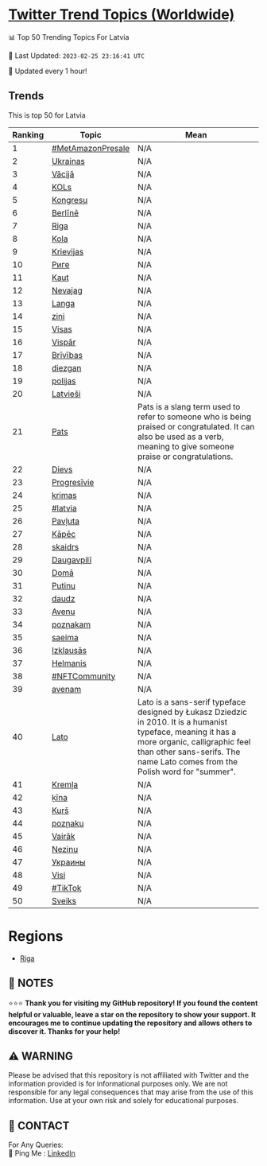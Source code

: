 [Twitter Trend Topics (Worldwide)](https://github.com/ErcinDedeoglu/Twitter-Trend-Topics)
==========


📊 Top 50 Trending Topics For Latvia

📆 Last Updated: `2023-02-25 23:16:41 UTC`

🔧 Updated every 1 hour!


## Trends

This is top 50 for Latvia

| Ranking | Topic | Mean |
| ------- | ------------ | ------------ |
| 1 | [#MetAmazonPresale](http://twitter.com/search?q=%23MetAmazonPresale) | N/A |
| 2 | [Ukrainas](http://twitter.com/search?q=Ukrainas) | N/A |
| 3 | [Vācijā](http://twitter.com/search?q=V%c4%81cij%c4%81) | N/A |
| 4 | [KOLs](http://twitter.com/search?q=KOLs) | N/A |
| 5 | [Kongresu](http://twitter.com/search?q=Kongresu) | N/A |
| 6 | [Berlīnē](http://twitter.com/search?q=Berl%c4%abn%c4%93) | N/A |
| 7 | [Riga](http://twitter.com/search?q=Riga) | N/A |
| 8 | [Kola](http://twitter.com/search?q=Kola) | N/A |
| 9 | [Krievijas](http://twitter.com/search?q=Krievijas) | N/A |
| 10 | [Риге](http://twitter.com/search?q=%d0%a0%d0%b8%d0%b3%d0%b5) | N/A |
| 11 | [Kaut](http://twitter.com/search?q=Kaut) | N/A |
| 12 | [Nevajag](http://twitter.com/search?q=Nevajag) | N/A |
| 13 | [Langa](http://twitter.com/search?q=Langa) | N/A |
| 14 | [zini](http://twitter.com/search?q=zini) | N/A |
| 15 | [Visas](http://twitter.com/search?q=Visas) | N/A |
| 16 | [Vispār](http://twitter.com/search?q=Visp%c4%81r) | N/A |
| 17 | [Brīvības](http://twitter.com/search?q=Br%c4%abv%c4%abbas) | N/A |
| 18 | [diezgan](http://twitter.com/search?q=diezgan) | N/A |
| 19 | [polijas](http://twitter.com/search?q=polijas) | N/A |
| 20 | [Latvieši](http://twitter.com/search?q=Latvie%c5%a1i) | N/A |
| 21 | [Pats](http://twitter.com/search?q=Pats) | Pats is a slang term used to refer to someone who is being praised or congratulated. It can also be used as a verb, meaning to give someone praise or congratulations. |
| 22 | [Dievs](http://twitter.com/search?q=Dievs) | N/A |
| 23 | [Progresīvie](http://twitter.com/search?q=Progres%c4%abvie) | N/A |
| 24 | [krimas](http://twitter.com/search?q=krimas) | N/A |
| 25 | [#latvia](http://twitter.com/search?q=%23latvia) | N/A |
| 26 | [Pavļuta](http://twitter.com/search?q=Pav%c4%bcuta) | N/A |
| 27 | [Kāpēc](http://twitter.com/search?q=K%c4%81p%c4%93c) | N/A |
| 28 | [skaidrs](http://twitter.com/search?q=skaidrs) | N/A |
| 29 | [Daugavpilī](http://twitter.com/search?q=Daugavpil%c4%ab) | N/A |
| 30 | [Domā](http://twitter.com/search?q=Dom%c4%81) | N/A |
| 31 | [Putinu](http://twitter.com/search?q=Putinu) | N/A |
| 32 | [daudz](http://twitter.com/search?q=daudz) | N/A |
| 33 | [Avenu](http://twitter.com/search?q=Avenu) | N/A |
| 34 | [pozņakam](http://twitter.com/search?q=poz%c5%86akam) | N/A |
| 35 | [saeima](http://twitter.com/search?q=saeima) | N/A |
| 36 | [Izklausās](http://twitter.com/search?q=Izklaus%c4%81s) | N/A |
| 37 | [Helmanis](http://twitter.com/search?q=Helmanis) | N/A |
| 38 | [#NFTCommunity](http://twitter.com/search?q=%23NFTCommunity) | N/A |
| 39 | [avenam](http://twitter.com/search?q=avenam) | N/A |
| 40 | [Lato](http://twitter.com/search?q=Lato) | Lato is a sans-serif typeface designed by Łukasz Dziedzic in 2010. It is a humanist typeface, meaning it has a more organic, calligraphic feel than other sans-serifs. The name Lato comes from the Polish word for "summer". |
| 41 | [Kremļa](http://twitter.com/search?q=Krem%c4%bca) | N/A |
| 42 | [ķīna](http://twitter.com/search?q=%c4%b7%c4%abna) | N/A |
| 43 | [Kurš](http://twitter.com/search?q=Kur%c5%a1) | N/A |
| 44 | [pozņaku](http://twitter.com/search?q=poz%c5%86aku) | N/A |
| 45 | [Vairāk](http://twitter.com/search?q=Vair%c4%81k) | N/A |
| 46 | [Nezinu](http://twitter.com/search?q=Nezinu) | N/A |
| 47 | [Украины](http://twitter.com/search?q=%d0%a3%d0%ba%d1%80%d0%b0%d0%b8%d0%bd%d1%8b) | N/A |
| 48 | [Visi](http://twitter.com/search?q=Visi) | N/A |
| 49 | [#TikTok](http://twitter.com/search?q=%23TikTok) | N/A |
| 50 | [Sveiks](http://twitter.com/search?q=Sveiks) | N/A |



# Regions

* [Riga](</Latvia/Riga.md>)



## 📝 NOTES

⭐⭐⭐ **Thank you for visiting my GitHub repository! If you found the content helpful or valuable, leave a star on the repository to show your support. It encourages me to continue updating the repository and allows others to discover it. Thanks for your help!**


## ⚠️ WARNING

Please be advised that this repository is not affiliated with Twitter and the information provided is for informational purposes only. We are not responsible for any legal consequences that may arise from the use of this information. Use at your own risk and solely for educational purposes.


## 📨 CONTACT

 For Any Queries:  
            🏓 Ping Me : [LinkedIn](https://www.linkedin.com/in/ercindedeoglu/)
